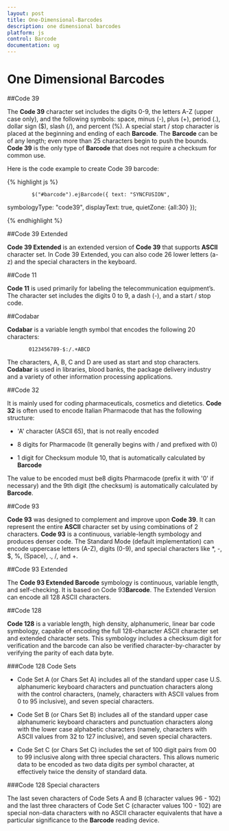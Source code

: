 ```yaml
---
layout: post
title: One-Dimensional-Barcodes
description: one dimensional barcodes
platform: js
control: Barcode
documentation: ug
---
```


# One Dimensional Barcodes

##Code 39

The **Code 39** character set includes the digits 0-9, the letters A-Z (upper case only), and the following symbols: space, minus (-), plus (+), period (.), dollar sign ($), slash (/), and percent (%). A special start / stop character is placed at the beginning and ending of each **Barcode**. The **Barcode** can be of any length; even more than 25 characters begin to push the bounds. **Code 39** is the only type of **Barcode** that does not require a checksum for common use.

Here is the code example to create Code 39 barcode:



{% highlight js %}

            $("#barcode").ejBarcode({ text: "SYNCFUSION", 
symbologyType: "code39", 
displayText: true, 
quietZone: {all:30} });


{% endhighlight %}

##Code 39 Extended

**Code 39 Extended** is an extended version of **Code 39** that supports **ASCII** character set. In Code 39 Extended, you can also code 26 lower letters (a-z) and the special characters in the keyboard.

##Code 11

**Code 11** is used primarily for labeling the telecommunication equipment’s. The character set includes the digits 0 to 9, a dash (-), and a start / stop code.

##Codabar

**Codabar** is a variable length symbol that encodes the following 20 characters:

           0123456789-$:/.+ABCD

The characters, A, B, C and D are used as start and stop characters. **Codabar** is used in libraries, blood banks, the package delivery industry and a variety of other information processing applications.

##Code 32

It is mainly used for coding pharmaceuticals, cosmetics and dietetics. **Code 32** is often used to encode Italian Pharmacode that has the following structure:

* 'A' character (ASCII 65), that is not really encoded

* 8 digits for Pharmacode (It generally begins with / and prefixed with 0)

* 1 digit for Checksum module 10, that is automatically calculated by **Barcode**

The value to be encoded must be8 digits Pharmacode (prefix it with '0' if necessary) and the 9th digit (the checksum) is automatically calculated by **Barcode**.

##Code 93

**Code 93** was designed to complement and improve upon **Code 39**. It can represent the entire **ASCII** character set by using combinations of 2 characters. **Code 93** is a continuous, variable-length symbology and produces denser code. The Standard Mode (default implementation) can encode uppercase letters (A-Z), digits (0-9), and special characters like *, -, $, %, (Space), ., /, and +.

##Code 93 Extended

The **Code 93 Extended Barcode** symbology is continuous, variable length, and self-checking. It is based on Code 93**Barcode**. The Extended Version can encode all 128 ASCII characters.

##Code 128

**Code 128** is a variable length, high density, alphanumeric, linear bar code symbology, capable of encoding the full 128-character ASCII character set and extended character sets. This symbology includes a checksum digit for verification and the barcode can also be verified character-by-character by verifying the parity of each data byte.

###Code 128 Code Sets

* Code Set A (or Chars Set A) includes all of the standard upper case U.S. alphanumeric keyboard characters and punctuation characters along with the control characters, (namely, characters with ASCII values from 0 to 95 inclusive), and seven special characters.

* Code Set B (or Chars Set B) includes all of the standard upper case alphanumeric keyboard characters and punctuation characters along with the lower case alphabetic characters (namely, characters with ASCII values from 32 to 127 inclusive), and seven special characters.

* Code Set C (or Chars Set C) includes the set of 100 digit pairs from 00 to 99 inclusive along with three special characters. This allows numeric data to be encoded as two data digits per symbol character, at effectively twice the density of standard data.

###Code 128 Special characters

The last seven characters of Code Sets A and B (character values 96 - 102) and the last three characters of Code Set C (character values 100 - 102) are special non-data characters with no ASCII character equivalents that have a particular significance to the **Barcode** reading device.

